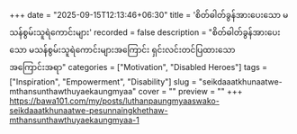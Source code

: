 +++
date = "2025-09-15T12:13:46+06:30"
title = 'စိတ်ဓါတ်ခွန်အားပေးသော မသန်စွမ်းသူရဲကောင်းများ'
recorded = false
description = "စိတ်ဓါတ်ခွန်အားပေးသော မသန်စွမ်းသူရဲကောင်းများအကြောင်း ရှင်းလင်းတင်ပြထားသော အကြောင်းအရာ"
categories = ["Motivation", "Disabled Heroes"]
tags = ["Inspiration", "Empowerment", "Disability"]
slug = "seikdaaatkhunaatwe-mthansunthawthuyaekaungmyaa"
cover = ""
preview = ""
+++
https://bawa101.com/my/posts/luthanpaungmyaaswako-seikdaaatkhunaatwe-pesunnaingkhethaw-mthansunthawthuyaekaungmyaa-1


